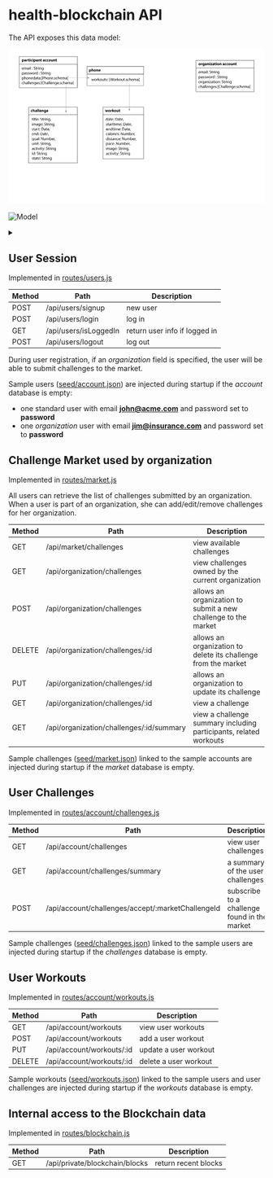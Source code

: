 # health-blockchain API

The API exposes this data model:

   ![data model](design/entity-relationship.png)

![Model](https://g.gravizo.com/source/architecture?https%3A%2F%2Fraw.githubusercontent.com%2FIBM-Bluemix%2Fhealth-blockchain%2Freact%2FAPI.md)
<details>
<summary></summary>
model
 /**
  *@opt inferrel
  *@opt collpackages java.util.*
  *@opt inferdep
  *@opt inferdepinpackage
  *@opt hide java.*
  *@opt all
  *@opt !constructors
  *@opt !operations
  *@hidden
  */
  class UMLOptions {
  }
  /**
   *@hidden
   */
  class UMLNoteOptions{}
  /**
   */
  class User {
    String email;
    String password;
    UserChallenge[] challenges;
    Workout[] workouts;
  }
  /**
   */
  class Organization extends User {
    String organization;
    Challenge[] challenges;
  }
  /**
   */
  class Challenge {
    String title;
    String image;
    Date start;
    Date end;
    int goal;
    String unit;
    String activity;
    String description;
  }
  /**
  */
  class UserChallenge {
    Challenge challenge;
  }
  /**
   */
  class Workout {
    Challenge challenge;
    Date date;
    Date start;
    Date end;
    int calories;
    int distance;
    double pace;
    int heart;
    String activity;
  }
model
</details>

## User Session

Implemented in [routes/users.js](./routes/users.js)

| Method | Path | Description |
| ------ | ---- | ----------- |
| POST   | /api/users/signup | new user
| POST   | /api/users/login | log in
| GET    | /api/users/isLoggedIn | return user info if logged in
| POST   | /api/users/logout | log out

During user registration, if an *organization* field is specified, the user will be able to submit challenges to the market.

Sample users ([seed/account.json](./seed/account.json)) are injected during startup if the *account* database is empty:
* one standard user with email **john@acme.com** and password set to **password**
* one *organization* user with email **jim@insurance.com** and password set to **password**

## Challenge Market used by organization

Implemented in [routes/market.js](./routes/market.js)

All users can retrieve the list of challenges submitted by an organization. When a user is part of an organization, she can add/edit/remove challenges for her organization.

| Method | Path | Description |
| ------ | ---- | ----------- |
| GET    | /api/market/challenges | view available challenges
| GET    | /api/organization/challenges | view challenges owned by the current organization
| POST   | /api/organization/challenges | allows an organization to submit a new challenge to the market
| DELETE | /api/organization/challenges/:id | allows an organization to delete its challenge from the market
| PUT    | /api/organization/challenges/:id | allows an organization to update its challenge
| GET    | /api/organization/challenges/:id | view a challenge
| GET    | /api/organization/challenges/:id/summary | view a challenge summary including participants, related workouts

Sample challenges ([seed/market.json](./seed/market.json)) linked to the sample accounts are injected during startup if the *market* database is empty.

## User Challenges

Implemented in [routes/account/challenges.js](./routes/account/challenges.js)

| Method | Path | Description |
| ------ | ---- | ----------- |
| GET    | /api/account/challenges | view user challenges
| GET    | /api/account/challenges/summary | a summary of the user challenges
| POST   | /api/account/challenges/accept/:marketChallengeId | subscribe to a challenge found in the market

Sample challenges ([seed/challenges.json](./seed/challenges.json)) linked to the sample users are injected during startup if the *challenges* database is empty.

## User Workouts

Implemented in [routes/account/workouts.js](./routes/account/workouts.js)

| Method | Path | Description |
| ------ | ---- | ----------- |
| GET    | /api/account/workouts | view user workouts
| POST   | /api/account/workouts | add a user workout
| PUT    | /api/account/workouts/:id | update a user workout
| DELETE | /api/account/workouts/:id | delete a user workout

Sample workouts ([seed/workouts.json](./seed/workouts.json)) linked to the sample users and user challenges are injected during startup if the *workouts* database is empty.

## Internal access to the Blockchain data

Implemented in [routes/blockchain.js](./routes/blockchain.js)

| Method | Path | Description |
| ------ | ---- | ----------- |
| GET    | /api/private/blockchain/blocks | return recent blocks
